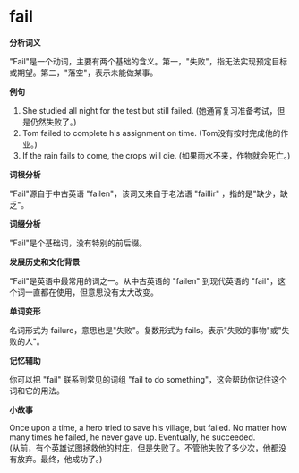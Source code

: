 # fail

**分析词义**

  

"Fail"是一个动词，主要有两个基础的含义。第一，"失败"，指无法实现预定目标或期望。第二，"落空"，表示未能做某事。

  

**例句**

  

1.  She studied all night for the test but still failed. (她通宵复习准备考试，但是仍然失败了。)
2.  Tom failed to complete his assignment on time. (Tom没有按时完成他的作业。)
3.  If the rain fails to come, the crops will die. (如果雨水不来，作物就会死亡。)

  

**词根分析**

  

"Fail"源自于中古英语 "failen"，该词又来自于老法语 "faillir" ，指的是"缺少，缺乏"。

  

**词缀分析**

  

"Fail"是个基础词，没有特别的前后缀。

  

**发展历史和文化背景**

  

"Fail"是英语中最常用的词之一。从中古英语的 "failen" 到现代英语的 "fail"，这个词一直都在使用，但意思没有太大改变。

  

**单词变形**

  

名词形式为 failure，意思也是"失败"。复数形式为 fails。表示"失败的事物"或"失败的人"。

  

**记忆辅助**

  

你可以把 "fail" 联系到常见的词组 "fail to do something"，这会帮助你记住这个词和它的用法。

  

**小故事**

  

Once upon a time, a hero tried to save his village, but failed. No matter how many times he failed, he never gave up. Eventually, he succeeded.  
(从前，有个英雄试图拯救他的村庄，但是失败了。不管他失败了多少次，他都没有放弃。最终，他成功了。)
